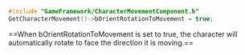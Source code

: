 ```cpp
#include "GameFramework/CharacterMovementComponent.h"
GetCharacterMovement()->bOrientRotationToMovement = true;
```

==When bOrientRotationToMovement is set to true, the character will automatically rotate to face the direction it is moving.==